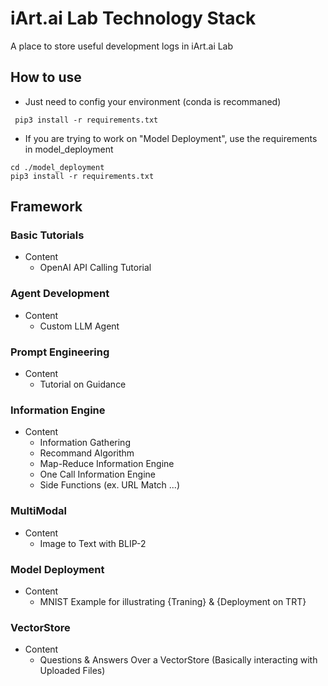 # iArt.ai Lab Technology Stack
A place to store useful development logs in iArt.ai Lab

## How to use
- Just need to config your environment (conda is recommaned) 
<pre><code> pip3 install -r requirements.txt </code></pre>
- If you are trying to work on "Model Deployment", use the requirements in model_deployment
<pre><code>cd ./model_deployment
pip3 install -r requirements.txt </code></pre>

## Framework
### Basic Tutorials
- Content
  - OpenAI API Calling Tutorial 
### Agent Development
- Content
  - Custom LLM Agent 
### Prompt Engineering
- Content
  - Tutorial on Guidance
### Information Engine
- Content
  - Information Gathering
  - Recommand Algorithm
  - Map-Reduce Information Engine
  - One Call Information Engine
  - Side Functions (ex. URL Match ...)
### MultiModal
- Content
  - Image to Text with BLIP-2
### Model Deployment
- Content
  - MNIST Example for illustrating {Traning} & {Deployment on TRT}

### VectorStore
- Content
  - Questions & Answers Over a VectorStore (Basically interacting with Uploaded Files)
